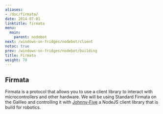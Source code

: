 ```yaml
---
aliases:
- /doc/firmata/
date: 2014-07-01
linktitle: firmata 
menu:
  main:
    parent: nodebot 
next: /windows-on-fridges/nodebot/client
notoc: true
prev: /windows-on-fridges/nodebot/building
title: Firmata 
weight: 70
---
```


## Firmata
Firmata is a protocol that allows you to use a client library to interact with microcontrollers and other hardware. We will be using Standard Firmata on the Galileo and controlling it with [Johnny-Five](https://github.com/rwaldron/johnny-five) a NodeJS client library that is build for robotics.
